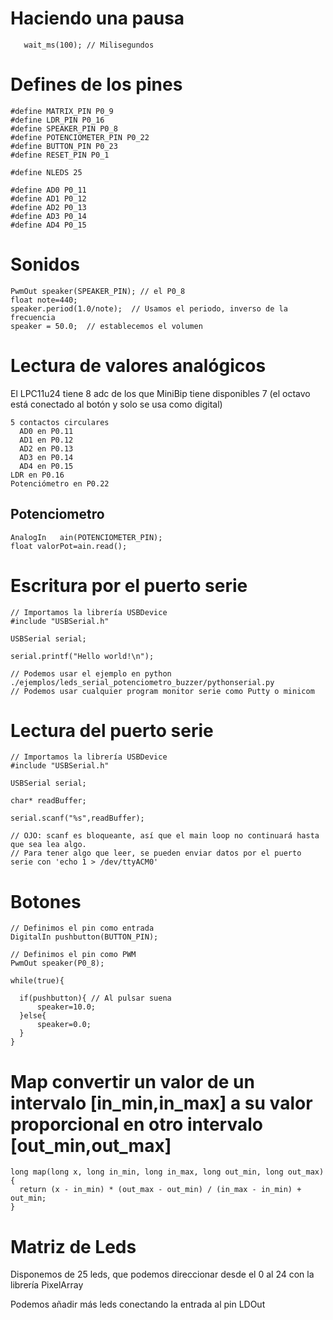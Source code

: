 # Haciendo una pausa

       wait_ms(100); // Milisegundos

# Defines de los pines

    #define MATRIX_PIN P0_9
    #define LDR_PIN P0_16
    #define SPEAKER_PIN P0_8
    #define POTENCIOMETER_PIN P0_22
    #define BUTTON_PIN P0_23
    #define RESET_PIN P0_1

    #define NLEDS 25

    #define AD0 P0_11
    #define AD1 P0_12
    #define AD2 P0_13
    #define AD3 P0_14
    #define AD4 P0_15

# Sonidos

    PwmOut speaker(SPEAKER_PIN); // el P0_8
    float note=440;
    speaker.period(1.0/note);  // Usamos el periodo, inverso de la frecuencia          
    speaker = 50.0;  // establecemos el volumen


# Lectura de valores analógicos

El LPC11u24 tiene 8 adc de los que MiniBip tiene disponibles 7 (el octavo está conectado al botón y solo se usa como digital)

    5 contactos circulares
      AD0 en P0.11
      AD1 en P0.12
      AD2 en P0.13
      AD3 en P0.14
      AD4 en P0.15
    LDR en P0.16
    Potenciómetro en P0.22


## Potenciometro

    AnalogIn   ain(POTENCIOMETER_PIN);
    float valorPot=ain.read();

# Escritura por el puerto serie

    // Importamos la librería USBDevice
    #include "USBSerial.h"

    USBSerial serial;

    serial.printf("Hello world!\n");

    // Podemos usar el ejemplo en python ./ejemplos/leds_serial_potenciometro_buzzer/pythonserial.py
    // Podemos usar cualquier program monitor serie como Putty o minicom

# Lectura del puerto serie

    // Importamos la librería USBDevice
    #include "USBSerial.h"

    USBSerial serial;

    char* readBuffer;

    serial.scanf("%s",readBuffer);

    // OJO: scanf es bloqueante, así que el main loop no continuará hasta que sea lea algo.
    // Para tener algo que leer, se pueden enviar datos por el puerto serie con 'echo 1 > /dev/ttyACM0'

# Botones

    // Definimos el pin como entrada
    DigitalIn pushbutton(BUTTON_PIN);

    // Definimos el pin como PWM
    PwmOut speaker(P0_8);

    while(true){

      if(pushbutton){ // Al pulsar suena
          speaker=10.0;
      }else{
          speaker=0.0;    
      }
    }
# Map convertir un valor de un intervalo [in_min,in_max] a su valor proporcional en otro intervalo [out_min,out_max]


    long map(long x, long in_min, long in_max, long out_min, long out_max)
    {
      return (x - in_min) * (out_max - out_min) / (in_max - in_min) + out_min;
    }

# Matriz de Leds

Disponemos de 25 leds, que podemos direccionar desde el 0 al 24 con la librería PixelArray

Podemos añadir más leds conectando la entrada al pin LDOut
